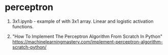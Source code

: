 # perceptron

1. 3x1.ipynb - example of with 3x1 array. Linear and logistic activation functions.

2. "How To Implement The Perceptron Algorithm From Scratch In Python" https://machinelearningmastery.com/implement-perceptron-algorithm-scratch-python/
